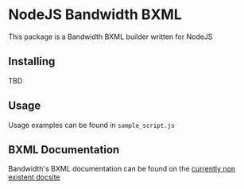 # NodeJS Bandwidth BXML

This package is a Bandwidth BXML builder written for NodeJS

## Installing

TBD

## Usage

Usage examples can be found in `sample_script.js`

## BXML Documentation

Bandwidth's BXML documentation can be found on the [currently non existent docsite](https://dev.bandwidth.com)
